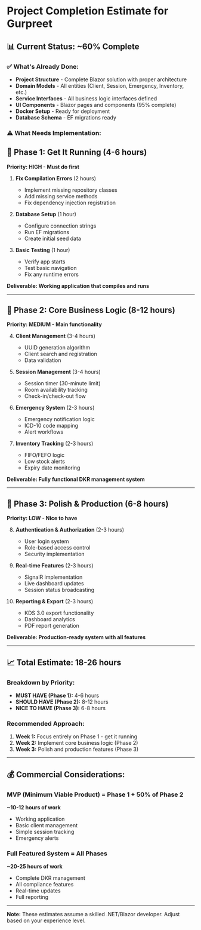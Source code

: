 # Project Completion Estimate for Gurpreet

## 📊 Current Status: ~60% Complete

### ✅ What's Already Done:
- **Project Structure** - Complete Blazor solution with proper architecture
- **Domain Models** - All entities (Client, Session, Emergency, Inventory, etc.)
- **Service Interfaces** - All business logic interfaces defined
- **UI Components** - Blazor pages and components (95% complete)
- **Docker Setup** - Ready for deployment
- **Database Schema** - EF migrations ready

### ⚠️ What Needs Implementation:

## 🚀 Phase 1: Get It Running (4-6 hours)
**Priority: HIGH - Must do first**

1. **Fix Compilation Errors** (2 hours)
   - Implement missing repository classes
   - Add missing service methods
   - Fix dependency injection registration

2. **Database Setup** (1 hour)
   - Configure connection strings
   - Run EF migrations
   - Create initial seed data

3. **Basic Testing** (1 hour)
   - Verify app starts
   - Test basic navigation
   - Fix any runtime errors

**Deliverable: Working application that compiles and runs**

---

## 💼 Phase 2: Core Business Logic (8-12 hours)
**Priority: MEDIUM - Main functionality**

4. **Client Management** (3-4 hours)
   - UUID generation algorithm
   - Client search and registration
   - Data validation

5. **Session Management** (3-4 hours)
   - Session timer (30-minute limit)
   - Room availability tracking
   - Check-in/check-out flow

6. **Emergency System** (2-3 hours)
   - Emergency notification logic
   - ICD-10 code mapping
   - Alert workflows

7. **Inventory Tracking** (2-3 hours)
   - FIFO/FEFO logic
   - Low stock alerts
   - Expiry date monitoring

**Deliverable: Fully functional DKR management system**

---

## 🎯 Phase 3: Polish & Production (6-8 hours)
**Priority: LOW - Nice to have**

8. **Authentication & Authorization** (2-3 hours)
   - User login system
   - Role-based access control
   - Security implementation

9. **Real-time Features** (2-3 hours)
   - SignalR implementation
   - Live dashboard updates
   - Session status broadcasting

10. **Reporting & Export** (2-3 hours)
    - KDS 3.0 export functionality
    - Dashboard analytics
    - PDF report generation

**Deliverable: Production-ready system with all features**

---

## 📈 Total Estimate: 18-26 hours

### Breakdown by Priority:
- **MUST HAVE (Phase 1):** 4-6 hours
- **SHOULD HAVE (Phase 2):** 8-12 hours  
- **NICE TO HAVE (Phase 3):** 6-8 hours

### Recommended Approach:
1. **Week 1:** Focus entirely on Phase 1 - get it running
2. **Week 2:** Implement core business logic (Phase 2)
3. **Week 3:** Polish and production features (Phase 3)

---

## 💰 Commercial Considerations:

### MVP (Minimum Viable Product) = Phase 1 + 50% of Phase 2
**~10-12 hours of work**
- Working application
- Basic client management
- Simple session tracking
- Emergency alerts

### Full Featured System = All Phases
**~20-25 hours of work**
- Complete DKR management
- All compliance features
- Real-time updates
- Full reporting

---

**Note:** These estimates assume a skilled .NET/Blazor developer. Adjust based on your experience level.